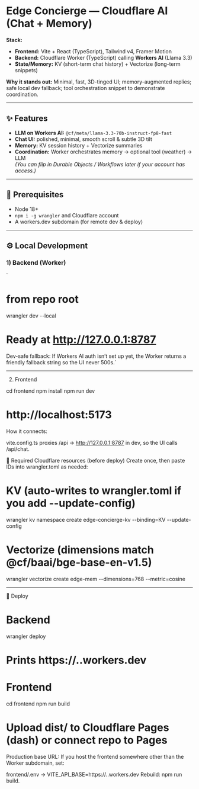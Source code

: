 # Edge Concierge — Cloudflare AI (Chat + Memory)

**Stack:**  
- **Frontend:** Vite + React (TypeScript), Tailwind v4, Framer Motion  
- **Backend:** Cloudflare Worker (TypeScript) calling **Workers AI** (Llama 3.3)  
- **State/Memory:** KV (short-term chat history) + Vectorize (long-term snippets)

**Why it stands out:** Minimal, fast, 3D-tinged UI; memory-augmented replies; safe local dev fallback; tool orchestration snippet to demonstrate coordination.

---

## ✨ Features
- **LLM on Workers AI:** `@cf/meta/llama-3.3-70b-instruct-fp8-fast`
- **Chat UI:** polished, minimal, smooth scroll & subtle 3D tilt
- **Memory:** KV session history + Vectorize summaries
- **Coordination:** Worker orchestrates memory → optional tool (weather) → LLM  
  *(You can flip in Durable Objects / Workflows later if your account has access.)*

---

## 🧰 Prerequisites
- Node 18+
- `npm i -g wrangler` and Cloudflare account
- A workers.dev subdomain (for remote dev & deploy)

---

## ⚙️ Local Development

### 1) Backend (Worker)
`
# from repo root
wrangler dev --local
# Ready at http://127.0.0.1:8787
Dev-safe fallback: If Workers AI auth isn’t set up yet, the Worker returns a friendly fallback string so the UI never 500s.`

---

2) Frontend

cd frontend
npm install
npm run dev
# http://localhost:5173
How it connects:

vite.config.ts proxies /api → http://127.0.0.1:8787 in dev, so the UI calls /api/chat.

🧩 Required Cloudflare resources (before deploy)
Create once, then paste IDs into wrangler.toml as needed:

# KV (auto-writes to wrangler.toml if you add --update-config)
wrangler kv namespace create edge-concierge-kv --binding=KV --update-config

# Vectorize (dimensions match @cf/baai/bge-base-en-v1.5)
wrangler vectorize create edge-mem --dimensions=768 --metric=cosine

---

🚀 Deploy

# Backend
wrangler deploy
# Prints https://<name>.<subdomain>.workers.dev

# Frontend
cd frontend
npm run build
# Upload dist/ to Cloudflare Pages (dash) or connect repo to Pages
Production base URL:
If you host the frontend somewhere other than the Worker subdomain, set:

frontend/.env  →  VITE_API_BASE=https://<your-worker>.<subdomain>.workers.dev
Rebuild: npm run build.
